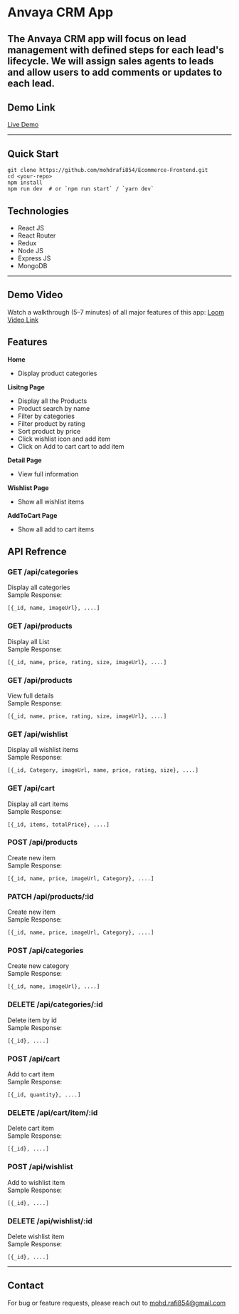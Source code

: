 # Anvaya CRM App

The Anvaya CRM app will focus on lead management with defined steps for each lead's lifecycle. We will assign sales agents to leads and allow users to add comments or updates to each lead.
---

## Demo Link

[Live Demo](https://anvayafrontend.vercel.app)

---

## Quick Start
```
git clone https://github.com/mohdrafi854/Ecommerce-Frontend.git
cd <your-repo>
npm install
npm run dev  # or `npm run start` / `yarn dev`
```

## Technologies
- React JS
- React Router
- Redux
- Node JS
- Express JS
- MongoDB
---

## Demo Video
Watch a walkthrough (5–7 minutes) of all major features of this app: [Loom Video Link]()

## Features
**Home**
- Display product categories

**Lisitng Page**
- Display all the Products
- Product search by name
- Filter by categories
- Filter product by rating
- Sort product by price 
- Click wishlist icon and add item
- Click on Add to cart cart to add item

**Detail Page**
- View full information

**Wishlist Page**
- Show all wishlist items

**AddToCart Page**
- Show all add to cart items

## API Refrence

### **GET /api/categories**<br>
Display all categories<br>
Sample Response:<br>
```
[{_id, name, imageUrl}, ....]
```

### **GET /api/products**<br>
Display all List<br>
Sample Response:<br>
```
[{_id, name, price, rating, size, imageUrl}, ....]
```

### **GET /api/products**<br>
View full details<br>
Sample Response:<br>
```
[{_id, name, price, rating, size, imageUrl}, ....]
```

### **GET /api/wishlist**<br>
Display all wishlist items<br>
Sample Response:<br>
```
[{_id, Category, imageUrl, name, price, rating, size}, ....]
```

### **GET /api/cart**<br>
Display all cart items<br>
Sample Response:<br>
```
[{_id, items, totalPrice}, ....]
```

### **POST /api/products**<br>
Create new item<br>
Sample Response:<br>
```
[{_id, name, price, imageUrl, Category}, ....]
```

### **PATCH /api/products/:id**<br>
Create new item<br>
Sample Response:<br>
```
[{_id, name, price, imageUrl, Category}, ....]
```

### **POST /api/categories**<br>
Create new category<br>
Sample Response:<br>
```
[{_id, name, imageUrl}, ....]
```

### **DELETE /api/categories/:id**<br>
Delete item by id<br>
Sample Response:<br>
```
[{_id}, ....]
```

### **POST /api/cart**<br>
Add to cart item<br>
Sample Response:<br>
```
[{_id, quantity}, ....]
```

### **DELETE /api/cart/item/:id**<br>
Delete cart item<br>
Sample Response:<br>
```
[{_id}, ....]
```

### **POST /api/wishlist**<br>
Add to wishlist item<br>
Sample Response:<br>
```
[{_id}, ....]
```

### **DELETE /api/wishlist/:id**<br>
Delete wishlist item<br>
Sample Response:<br>
```
[{_id}, ....]
```
---

## Contact
For bug or feature requests, please reach out to mohd.rafi854@gmail.com

